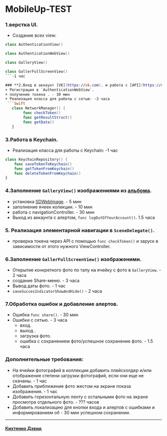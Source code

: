 # **MobileUp-TEST**

### **1.верстка UI.**
+ Создание всех view:
```Swift
class AuthenticationView() 
```
```swift
class AuthenticationWebView() 
````
```swift
class GalleryView()
```
```swift
class GallerFullScreenView()
```-1 час

### **2.Вход в аккаунт [VK](https://vk.com). и работа с [API](https://dev.vk.com/method).**
+ Регистрация в `AuthenticationWebView`.
+ получение токена . - 30 мин
+ Реализация класса для работы с сетью: -3 часа
 ```Swift 
   class NetworkManager() {
        func checkToken()
        func getResultStruct()
        func getData()
   }
```
### **3.Работа в Keychain.**
+ Реализация класса для работы с Keychain: -1 час 
```Swift 
class KeychainRepository() {
    func saveTokenToKeychain()
    func getTokenFromKeychain()
    func deleteTokenFromKeychain()
}
``` 
  
### **4.Заполнение `GalleryView()` изображениями из [альбома]( https://vk.com/album-128666765_266310117.).**
+ установка [SDWebImage](https://github.com/SDWebImage/SDWebImage). - 5 мин
+ заполнение ячеек колекции. - 10 мин
+ работа с navigationController. - 30 мин
+ Выход из аккаунта с алертом, `func logOutOfYourAccount()`. 1.5 часа
  
### **5. Реализация элементарной навигации в `SceneDelegate()`.**
+  проверка токена через API с помощью `func checkToken()` и заруск в зависимости от этого нужного ViewController.

### **6.Заполнение `GallerFullScreenView()` изображеними.**
+ Открытие конкретного фото по тапу на ячейку с фото в `GalleryView`. - 2 часа
+ создание Share-меню. - 3 часа
+ Вывод даты фото. - 1 час
+ `saveSuccesIndicatorShowAndHide()` - 2 часа

### **7.Обработка ошибок и добавление алертов.**
+ Ошибка `func share()`. - 30 мин
+ Ошибки с сетью. - 3 часа
    + вход.
    + выход .
    + загрузка фото.
  + ошибка с сохранением фото/успешное сохранение фото. - 1.5 часа

### **Дополнительные требования:**
+  На ячейки фотографий в коллекции добавить плейсхолдер и/или отображение степени загрузки фотографий, если они еще не скачаны. - 1 час
+ Добавить приближение фото жестом на экране показа изображения. - 1 час
+ Добавить горизонтальную ленту с остальными фото на экране просмотра отдельного фото. - ??? часов
+  Добавить локализацию для кнопки входа и алертов с ошибками и информированием об - 30 мин
успешном сохранении.
______
#### [Кихтенко Дэвид](https://t.me/speshyNaSky) 

